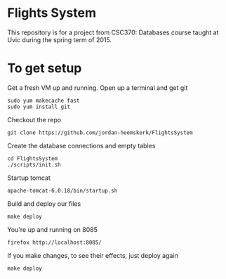 # Flights System
This repository is for a project from CSC370: Databases course taught at Uvic during the spring term of 2015. 

# To get setup
Get a fresh VM up and running. 
Open up a terminal and get git
```
sudo yum makecache fast
sudo yum install git
```
Checkout the repo
```
git clone https://github.com/jordan-heemskerk/FlightsSystem
```
Create the database connections and empty tables
```
cd FlightsSystem
./scripts/init.sh
```
Startup tomcat
```
apache-tomcat-6.0.18/bin/startup.sh
```
Build and deploy our files
```
make deploy
```
You're up and running on 8085
```
firefox http://localhost:8085/
```
If you make changes, to see their effects, just deploy again
```
make deploy
```
